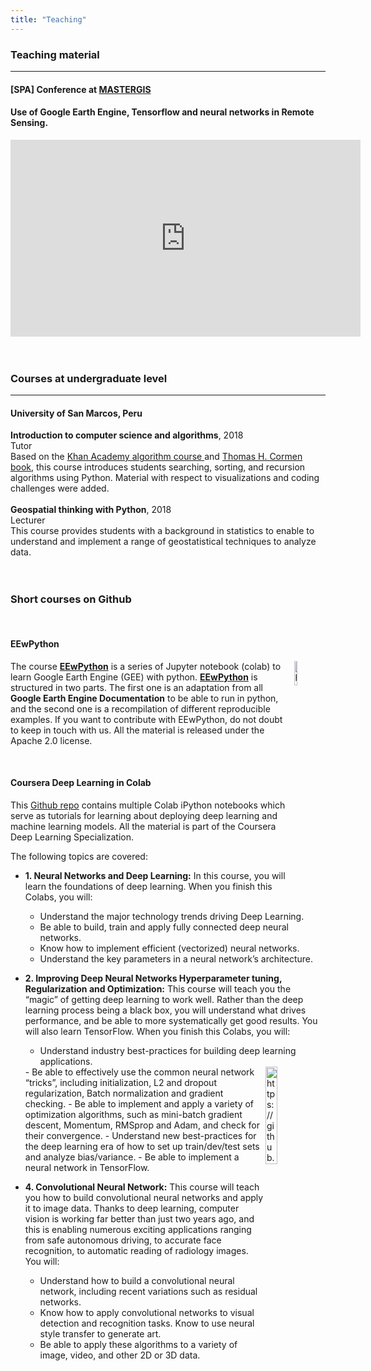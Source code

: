 ```yaml
---
title: "Teaching"
---
```


<div class="container">

<h3><b>Teaching material</b></h3>
<hr>

<h4><b> [SPA] Conference at  <a href="https://www.mastergis.com/" target="_blank"> MASTERGIS </a> </b></h4>
<h4><b>Use of Google Earth Engine, Tensorflow and neural networks in Remote Sensing.</b></h4>

<div class="row">
<div class="col-md-6">
<iframe width="560" height="315" src="https://www.youtube.com/embed/M7WF83ZsINA"
frameborder="0" allow="autoplay; encrypted-media" allowfullscreen=""></iframe>
</div>
</div>

<br>
<br>



<h3><b>Courses at undergraduate level </b></h3>
<hr>


<h4><b>University of San Marcos, Peru</b></h4>
<div class="row">
<div class="col-md-6">
<b>Introduction to computer science and algorithms</b>, 2018 <br>
Tutor 
</div>
<div class="col-md-6">
Based on the <a href="">Khan Academy algorithm course </a> and <a href="">Thomas H. Cormen book</a>, this course introduces students searching, sorting, and recursion algorithms using Python. Material with respect to visualizations and coding challenges were added.
  </div>
</div>
<br>
<div class="row">
<div class="col-md-6">
<b>Geospatial thinking with Python</b>, 2018 <br>
Lecturer 
</div>
<div class="col-md-6">
This course provides students with a background in statistics to enable to understand and implement a range of geostatistical techniques to analyze data.
</div>
</div>



<br>
<br>
<h3><b> Short courses on Github</b></h3>
<br>
<h4>EEwPython</h4>

<img src="https://user-images.githubusercontent.com/16768318/73115236-1cea3780-3f1b-11ea-8a98-f74688389108.png" alt="https://github.com/csaybar/EEwPython" width="10%" height="10%" align="right"/>

The course [**EEwPython**](https://github.com/csaybar/EEwPython) is a series of Jupyter notebook (colab) to learn Google Earth Engine (GEE) with python. [**EEwPython**](https://github.com/csaybar/EEwPython) is structured in two parts. The first one is an adaptation from all **Google Earth Engine Documentation** to be able to run in python, and the second one is a recompilation of different reproducible examples. If you want to contribute with EEwPython, do not doubt to keep in touch with us. All the material is released under the Apache 2.0 license.

<br>

<h4>Coursera Deep Learning in Colab</h4>

This [Github repo](https://github.com/csaybar/DLcoursera) contains multiple Colab iPython notebooks which serve as tutorials for learning about deploying deep learning and machine learning models. All the material is part of the Coursera Deep Learning Specialization.

The following topics are covered:

- **1. Neural Networks and Deep Learning:** In this course, you will learn the foundations of deep learning. When you finish this Colabs, you will:
  - Understand the major technology trends driving Deep Learning.
  - Be able to build, train and apply fully connected deep neural networks.
  - Know how to implement efficient (vectorized) neural networks.
  - Understand the key parameters in a neural network’s architecture.
- **2. Improving Deep Neural Networks Hyperparameter tuning, Regularization and Optimization:** This course will teach you the “magic” of getting deep learning to work well. Rather than the deep learning process being a black box, you will understand what drives performance, and be able to more systematically get good results. You will also learn TensorFlow. When you finish this Colabs, you will:

  - Understand industry best-practices for building deep learning applications.
  <img src="https://user-images.githubusercontent.com/16768318/73115235-1cea3780-3f1b-11ea-88b2-1927a1885ba9.png" alt="https://github.com/csaybar/EEwPython" width="20%" height="20%" align="right"/>
  - Be able to effectively use the common neural network “tricks”, including initialization, L2 and dropout regularization, Batch normalization and gradient checking.
  - Be able to implement and apply a variety of optimization algorithms, such as mini-batch gradient descent, Momentum, RMSprop and Adam, and check for their convergence.
  - Understand new best-practices for the deep learning era of how to set up train/dev/test sets and analyze bias/variance.
  - Be able to implement a neural network in TensorFlow.
- **4. Convolutional Neural Network:** This course will teach you how to build convolutional neural networks and apply it to image data. Thanks to deep learning, computer vision is working far better than just two years ago, and this is enabling numerous exciting applications ranging from safe autonomous driving, to accurate face recognition, to automatic reading of radiology images. You will:

  - Understand how to build a convolutional neural network, including recent variations such as residual networks.
  - Know how to apply convolutional networks to visual detection and recognition tasks.
Know to use neural style transfer to generate art.
  - Be able to apply these algorithms to a variety of image, video, and other 2D or 3D data.
</div>